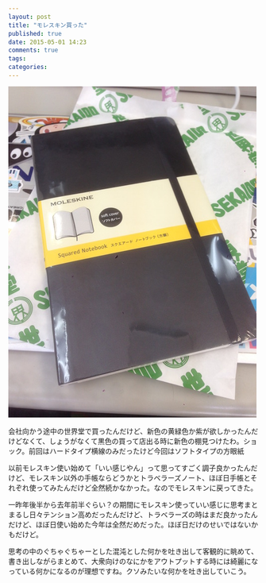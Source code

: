 ```yaml
---
layout: post
title: "モレスキン買った"
published: true
date: 2015-05-01 14:23
comments: true
tags: 
categories: 
---
```



![IMG_3486.jpg](/images/2015/05/01/IMG_3486.jpg)

会社向かう途中の世界堂で買ったんだけど、新色の黄緑色か紫が欲しかったんだけどなくて、しょうがなくて黒色の買って店出る時に新色の棚見つけたわ。ショック。前回はハードタイプ横線のみだったけど今回はソフトタイプの方眼紙

以前モレスキン使い始めて「いい感じやん」って思ってすごく調子良かったんだけど、モレスキン以外の手帳ならどうかとトラベラーズノート、ほぼ日手帳とそれぞれ使ってみたんだけど全然続かなかった。なのでモレスキンに戻ってきた。

一昨年後半から去年前半ぐらい？の期間にモレスキン使っていい感じに思考まとまるし日々テンション高めだったんだけど、トラベラーズの時はまだ良かったんだけど、ほぼ日使い始めた今年は全然だめだった。ほぼ日だけのせいではないかもだけど。

思考の中のぐちゃぐちゃーとした混沌とした何かを吐き出して客観的に眺めて、書き出しながらまとめて、大衆向けのなにかをアウトプットする時には綺麗になっている何かになるのが理想ですね。クソみたいな何かを吐き出していこう。
